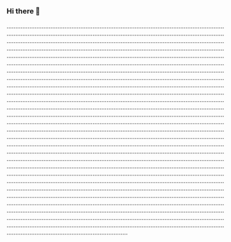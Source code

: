 ### Hi there 👋

.....................................................................................................................................................................................................................................................................................................................................................................................................................................................................................................................................................................................................................................................................................................................................................................................................................................................................................................................................................................................................................................................................................................................................................................................................................................................................................................................................................................................................................................................................................................................................................................................................................................................................................................................................................................................................................................................................................................................................................................................................................................................................................................................................................................................................................................................................................................................................................................................................................................................................................................................................................................................................................................................................................................................................................................................................................................................................................................................................................................................................................................................................................................................................................................................................................................................................................................................................................................................................................................................................................................................................................................................................................................................................................